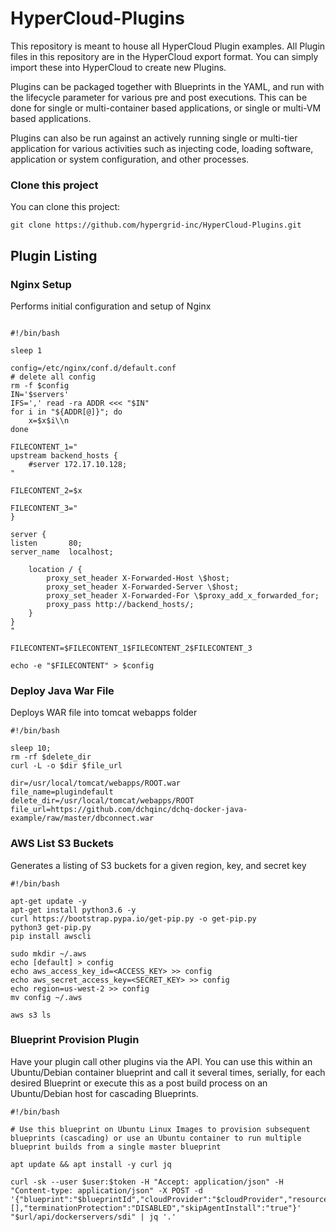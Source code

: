 HyperCloud-Plugins
==================

This repository is meant to house all HyperCloud Plugin examples.  All Plugin files in this repository are in the HyperCloud export format.  You can simply import these into HyperCloud to create new Plugins.

Plugins can be packaged together with Blueprints in the YAML, and run with the lifecycle parameter for various pre and post executions.  This can be done for single or multi-container based applications, or single or multi-VM based applications.

Plugins can also be run against an actively running single or multi-tier application for various activities such as injecting code, loading software, application or system configuration, and other processes.


### Clone this project

You can clone this project:
~~~~~~~~~~~~~~~~~~~~~~~~~~~~~~~~~~~~~~~~~~~~~~~~~~~~~~~~~~~~~~~~~~~~~~~~~~~~~~~~
git clone https://github.com/hypergrid-inc/HyperCloud-Plugins.git
~~~~~~~~~~~~~~~~~~~~~~~~~~~~~~~~~~~~~~~~~~~~~~~~~~~~~~~~~~~~~~~~~~~~~~~~~~~~~~~~

## Plugin Listing

### Nginx Setup

Performs initial configuration and setup of Nginx

~~~~~~~~~~~~~~~~~~~~~~~~~~~~~~~~~~~~~~~~~~~~~~~~~~~~~~~~~~~~~~~~~~~~~~~~~~~~~~~~~

#!/bin/bash

sleep 1

config=/etc/nginx/conf.d/default.conf
# delete all config
rm -f $config
IN='$servers'
IFS=',' read -ra ADDR <<< "$IN"
for i in "${ADDR[@]}"; do
    x=$x$i\\n
done

FILECONTENT_1="
upstream backend_hosts {
	#server 172.17.10.128;
"

FILECONTENT_2=$x

FILECONTENT_3="
}

server {
listen       80;
server_name  localhost;

	location / {
		proxy_set_header X-Forwarded-Host \$host;
		proxy_set_header X-Forwarded-Server \$host;
		proxy_set_header X-Forwarded-For \$proxy_add_x_forwarded_for;
		proxy_pass http://backend_hosts/;
	}
}
"

FILECONTENT=$FILECONTENT_1$FILECONTENT_2$FILECONTENT_3

echo -e "$FILECONTENT" > $config
~~~~~~~~~~~~~~~~~~~~~~~~~~~~~~~~~~~~~~~~~~~~~~~~~~~~~~~~~~~~~~~~~~~~~~~~~~~~~~~~~


### Deploy Java War File

Deploys WAR file into tomcat webapps folder

~~~~~~~~~~~~~~~~~~~~~~~~~~~~~~~~~~~~~~~~~~~~~~~~~~~~~~~~~~~~~~~~~~~~~~~~~~~~~~~~~
#!/bin/bash

sleep 10;
rm -rf $delete_dir
curl -L -o $dir $file_url

dir=/usr/local/tomcat/webapps/ROOT.war
file_name=plugindefault
delete_dir=/usr/local/tomcat/webapps/ROOT
file_url=https://github.com/dchqinc/dchq-docker-java-example/raw/master/dbconnect.war
~~~~~~~~~~~~~~~~~~~~~~~~~~~~~~~~~~~~~~~~~~~~~~~~~~~~~~~~~~~~~~~~~~~~~~~~~~~~~~~~~


### AWS List S3 Buckets

Generates a listing of S3 buckets for a given region, key, and secret key

~~~~~~~~~~~~~~~~~~~~~~~~~~~~~~~~~~~~~~~~~~~~~~~~~~~~~~~~~~~~~~~~~~~~~~~~~~~~~~~~~
#!/bin/bash

apt-get update -y
apt-get install python3.6 -y
curl https://bootstrap.pypa.io/get-pip.py -o get-pip.py
python3 get-pip.py
pip install awscli

sudo mkdir ~/.aws
echo [default] > config
echo aws_access_key_id=<ACCESS_KEY> >> config
echo aws_secret_access_key=<SECRET_KEY> >> config
echo region=us-west-2 >> config
mv config ~/.aws

aws s3 ls
~~~~~~~~~~~~~~~~~~~~~~~~~~~~~~~~~~~~~~~~~~~~~~~~~~~~~~~~~~~~~~~~~~~~~~~~~~~~~~~~~

### Blueprint Provision Plugin

Have your plugin call other plugins via the API. You can use this within an Ubuntu/Debian container blueprint and call it several times, serially, for each desired Blueprint or execute this as a post build process on an Ubuntu/Debian host for cascading Blueprints.

```
#!/bin/bash

# Use this blueprint on Ubuntu Linux Images to provision subsequent blueprints (cascading) or use an Ubuntu container to run multiple blueprint builds from a single master blueprint

apt update && apt install -y curl jq

curl -sk --user $user:$token -H "Accept: application/json" -H "Content-type: application/json" -X POST -d '{"blueprint":"$blueprintId","cloudProvider":"$cloudProvider","resourcePool":"$resourcePool","cluster":null,"params":[],"terminationProtection":"DISABLED","skipAgentInstall":"true"}' "$url/api/dockerservers/sdi" | jq '.'
```
